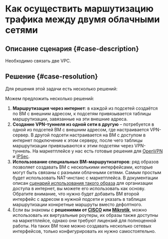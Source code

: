 # Как осуществить маршутизацию трафика между двумя облачными сетями


## Описание сценария {#case-description}

Необходимо связать две VPC.

## Решение {#case-resolution}

Для решения этой задачи есть несколько решений:

Можем предложить несколько решений:

1. **Маршрутизация через интернет**: в каждой из подсетей создаётся по ВМ с внешним адресом, к подсетям привязывается таблицы маршрутизации, завязанные на эти внешние адреса.
2. **Создание VPN-туннеля из одной сети в другую** – потребуется в одной из подсетей ВМ с внешним адресом, где настраивается VPN-сервер. В другой подсети настраивается на ВМ с доступом в интернет подключение к этом серверу, после чего таблицы маршрутизации привязываются к этим подсетям через VPN-туннель. На маркетплейсе у нас есть готовые решения для [OpenVPN](https://cloud.yandex.ru/docs/vpc/tutorials/openvpn) и [IPSec](https://cloud.yandex.ru/docs/vpc/tutorials/ipsec-vpn).
3. **Использование специальных ВМ-маршрутизаторов**: ряд образов позволяет создавать ВМ с несколькими интерфейсами, которые могут быть связаны с разными облачными сетями. Самым простым будет использовать NAT-инстанс с маркетплейса. В документации описан [сценарий использования такого образа](https://cloud.yandex.ru/docs/vpc/tutorials/nat-instance) для организации доступа в интернет, вы можете его использовать как основу. Обратите внимание, что нужно будет добавить ВМ второй интерфейс с адресом в нужной подсети и указать в таблицах маршрутизации конкретные маршруты вместо дефолтного.
4. Если вы знакомы с **решениями от [CISCO](https://cloud.yandex.ru/docs/vpc/tutorials/cisco) или [Mikrotik](https://cloud.yandex.ru/docs/vpc/tutorials/mikrotik)**, можно использовать их виртуальные роутеры, их образы также доступны на маркетплейсе, однако они требуют лицензий для полноценной работы. На таких ВМ тоже можно создавать несколько сетевых интерфейсов, только конфигурировать их нужно самостоятельно.
